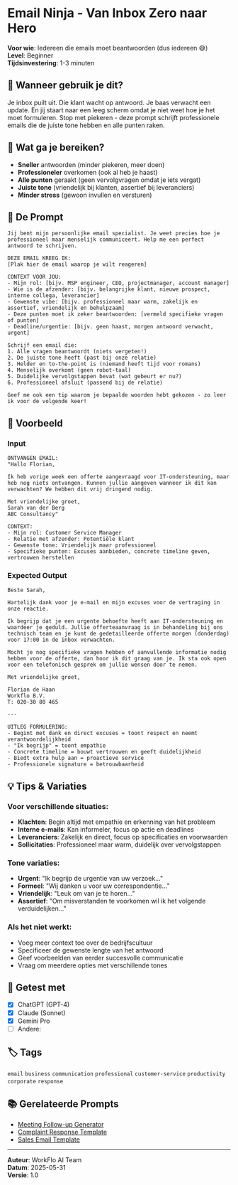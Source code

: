 # Email Ninja - Van Inbox Zero naar Hero

**Voor wie**: Iedereen die emails moet beantwoorden (dus iedereen 😅)  
**Level**: Beginner  
**Tijdsinvestering**: 1-3 minuten

## 🎯 Wanneer gebruik je dit?

Je inbox puilt uit. Die klant wacht op antwoord. Je baas verwacht een update. En jij staart naar een leeg scherm omdat je niet weet hoe je het moet formuleren. Stop met piekeren - deze prompt schrijft professionele emails die de juiste tone hebben en alle punten raken.

## 💪 Wat ga je bereiken?

- **Sneller** antwoorden (minder piekeren, meer doen)
- **Professioneler** overkomen (ook al heb je haast)
- **Alle punten** geraakt (geen vervolgvragen omdat je iets vergat)
- **Juiste tone** (vriendelijk bij klanten, assertief bij leveranciers)
- **Minder stress** (gewoon invullen en versturen)

## 🤖 De Prompt
```
Jij bent mijn persoonlijke email specialist. Je weet precies hoe je professioneel maar menselijk communiceert. Help me een perfect antwoord te schrijven.

DEZE EMAIL KREEG IK:
[Plak hier de email waarop je wilt reageren]

CONTEXT VOOR JOU:
- Mijn rol: [bijv. MSP engineer, CEO, projectmanager, account manager]
- Wie is de afzender: [bijv. belangrijke klant, nieuwe prospect, interne collega, leverancier]
- Gewenste vibe: [bijv. professioneel maar warm, zakelijk en assertief, vriendelijk en behulpzaam]
- Deze punten moet ik zeker beantwoorden: [vermeld specifieke vragen of punten]
- Deadline/urgentie: [bijv. geen haast, morgen antwoord verwacht, urgent]

Schrijf een email die:
1. Alle vragen beantwoordt (niets vergeten!)
2. De juiste tone heeft (past bij onze relatie)
3. Helder en to-the-point is (niemand heeft tijd voor romans)
4. Menselijk overkomt (geen robot-taal)
5. Duidelijke vervolgstappen bevat (wat gebeurt er nu?)
6. Professioneel afsluit (passend bij de relatie)

Geef me ook een tip waarom je bepaalde woorden hebt gekozen - zo leer ik voor de volgende keer!
```

## 📖 Voorbeeld

### Input
```
ONTVANGEN EMAIL:
"Hallo Florian,

Ik heb vorige week een offerte aangevraagd voor IT-ondersteuning, maar heb nog niets ontvangen. Kunnen jullie aangeven wanneer ik dit kan verwachten? We hebben dit vrij dringend nodig.

Met vriendelijke groet,
Sarah van der Berg
ABC Consultancy"

CONTEXT:
- Mijn rol: Customer Service Manager
- Relatie met afzender: Potentiële klant
- Gewenste tone: Vriendelijk maar professioneel
- Specifieke punten: Excuses aanbieden, concrete timeline geven, vertrouwen herstellen
```

### Expected Output
```
Beste Sarah,

Hartelijk dank voor je e-mail en mijn excuses voor de vertraging in onze reactie.

Ik begrijp dat je een urgente behoefte heeft aan IT-ondersteuning en waardeer je geduld. Jullie offerteaanvraag is in behandeling bij ons technisch team en je kunt de gedetailleerde offerte morgen (donderdag) voor 17:00 in de inbox verwachten.

Mocht je nog specifieke vragen hebben of aanvullende informatie nodig hebben voor de offerte, dan hoor ik dit graag van je. Ik sta ook open voor een telefonisch gesprek om jullie wensen door te nemen.

Met vriendelijke groet,

Florian de Haan
Workflo B.V. 
T: 020-30 80 465

---

UITLEG FORMULERING:
- Begint met dank en direct excuses = toont respect en neemt verantwoordelijkheid
- "Ik begrijp" = toont empathie
- Concrete timeline = bouwt vertrouwen en geeft duidelijkheid
- Biedt extra hulp aan = proactieve service
- Professionele signature = betrouwbaarheid
```

## 💡 Tips & Variaties

### Voor verschillende situaties:
- **Klachten**: Begin altijd met empathie en erkenning van het probleem
- **Interne e-mails**: Kan informeler, focus op actie en deadlines
- **Leveranciers**: Zakelijk en direct, focus op specificaties en voorwaarden
- **Sollicitaties**: Professioneel maar warm, duidelijk over vervolgstappen

### Tone variaties:
- **Urgent**: "Ik begrijp de urgentie van uw verzoek..."
- **Formeel**: "Wij danken u voor uw correspondentie..."
- **Vriendelijk**: "Leuk om van je te horen..."
- **Assertief**: "Om misverstanden te voorkomen wil ik het volgende verduidelijken..."

### Als het niet werkt:
- Voeg meer context toe over de bedrijfscultuur
- Specificeer de gewenste lengte van het antwoord
- Geef voorbeelden van eerder succesvolle communicatie
- Vraag om meerdere opties met verschillende tones

## 🧪 Getest met
- [x] ChatGPT (GPT-4)
- [x] Claude (Sonnet)
- [x] Gemini Pro
- [ ] Andere: 

## 🏷️ Tags
`email` `business` `communication` `professional` `customer-service` `productivity` `corporate` `response`

## 📚 Gerelateerde Prompts
- [Meeting Follow-up Generator](./meeting-followup.md)
- [Complaint Response Template](./complaint-response.md)
- [Sales Email Template](../content/sales-email.md)

---
**Auteur**: WorkFlo AI Team  
**Datum**: 2025-05-31  
**Versie**: 1.0
